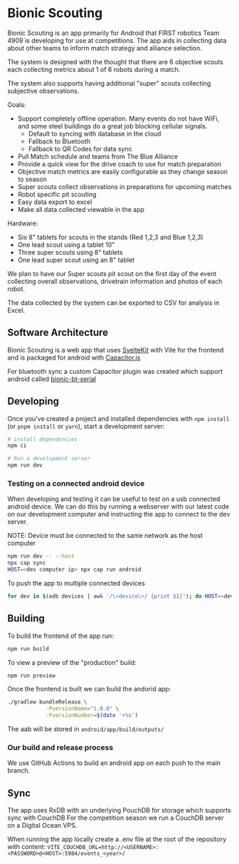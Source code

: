 # Bionic Scouting

Bionic Scouting is an app primarily for Android that FIRST robotics Team 4909 is developing for use at competitions. The
app aids in collecting data about other teams to inform match strategy and alliance selection.

The system is designed with the thought that there are 6 objective scouts each collecting metrics about 1 of 6 robots
during a match.

The system also supports having additional "super" scouts collecting subjective observations.

Goals:

- Support completely offline operation. Many events do not have WiFi, and some steel buildings do a great job blocking
  cellular signals.
    - Default to syncing with database in the cloud
    - Fallback to Bluetooth
    - Fallback to QR Codes for data sync
- Pull Match schedule and teams from The Blue Alliance
- Provide a quick view for the drive coach to use for match preparation
- Objective match metrics are easily configurable as they change season to season
- Super scouts collect observations in preparations for upcoming matches
- Robot specific pit scouting
- Easy data export to excel
- Make all data collected viewable in the app

Hardware:

- Six 8" tablets for scouts in the stands (Red 1,2,3 and Blue 1,2,3)
- One lead scout using a tablet 10"
- Three super scouts using 8" tablets
- One lead super scout using an 8" tablet

We plan to have our Super scouts pit scout on the first day of the event collecting overall observations, drivetrain
information and photos of each robot.

The data collected by the system can be exported to CSV for analysis in Excel.

## Software Architecture

Bionic Scouting is a web app that uses [SvelteKit](https://kit.svelte.dev/) with Vite for the frontend and is packaged
for android with [Capacitor.js](https://capacitorjs.com/)

For bluetooth sync a custom Capacitor plugin was created which support android
called [bionic-bt-serial](https://github.com/TechplexEngineer/bionic-bt-serial)

## Developing

Once you've created a project and installed dependencies with `npm install` (or `pnpm install` or `yarn`), start a
development server:

```bash
# install dependencies
npm ci

# Run a development server
npm run dev
```

### Testing on a connected android device

When developing and testing it can be useful to test on a usb connected android device. We can do this by running a
webserver with our latest code on our development computer and instructing the app to connect to the dev server.

NOTE: Device must be connected to the same network as the host computer

```bash
npm run dev -- --host
npx cap sync
HOST=<dev computer ip> npx cap run android
```

To push the app to multiple connected devices

```bash
for dev in $(adb devices | awk '/\<device\>/ {print $1}'); do HOST=<dev computer ip> npx cap run android --target $dev; done
```

## Building

To build the frontend of the app run:

```bash
npm run build
```

To view a preview of the "production" build:

```bash
npm run preview
```

Once the frontend is built we can build the andorid app:

```bash
./gradlew bundleRelease \
            -PversionName="1.0.0" \
            -PversionNumber=$(date '+%s')
```

The aab will be stored in `android/app/build/outputs/`

### Our build and release process

We use GitHub Actions to build an android app on each push to the main branch.

## Sync

The app uses RxDB with an underlying PouchDB for storage which supports sync with CouchDB For the competition season we
run a CouchDB server on a Digital Ocean VPS.

When running the app locally create a .env file at the root of the repository with content:
`VITE_COUCHDB_URL=http://<USERNAME>:<PASSWORD>@<HOST>:5984/events_<year>/`
